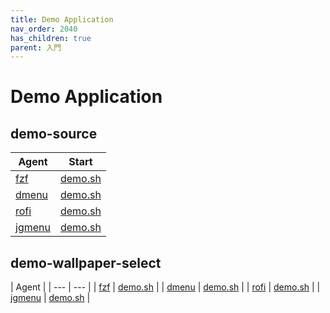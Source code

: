 ```yaml
---
title: Demo Application
nav_order: 2040
has_children: true
parent: 入門
---
```



# Demo Application


## demo-source

| Agent | Start |
| --- | --- |
| [fzf](https://github.com/samwhelp/note-about-menu-applet/tree/gh-pages/_demo/prototype/menu-applet/demo-start/fzf/demo-application/demo-source) | [demo.sh](https://github.com/samwhelp/note-about-menu-applet/blob/gh-pages/_demo/prototype/menu-applet/demo-start/fzf/demo-application/demo-source/demo.sh) |
| [dmenu](https://github.com/samwhelp/note-about-menu-applet/tree/gh-pages/_demo/prototype/menu-applet/demo-start/dmenu/demo-application/demo-source) | [demo.sh](https://github.com/samwhelp/note-about-menu-applet/blob/gh-pages/_demo/prototype/menu-applet/demo-start/dmenu/demo-application/demo-source/demo.sh) |
| [rofi](https://github.com/samwhelp/note-about-menu-applet/tree/gh-pages/_demo/prototype/menu-applet/demo-start/rofi/demo-application/demo-source) | [demo.sh](https://github.com/samwhelp/note-about-menu-applet/blob/gh-pages/_demo/prototype/menu-applet/demo-start/rofi/demo-application/demo-source/demo.sh) |
| [jgmenu](https://github.com/samwhelp/note-about-menu-applet/tree/gh-pages/_demo/prototype/menu-applet/demo-start/jgmenu/demo-application/demo-source) | [demo.sh](https://github.com/samwhelp/note-about-menu-applet/blob/gh-pages/_demo/prototype/menu-applet/demo-start/jgmenu/demo-application/demo-source/demo.sh) |


## demo-wallpaper-select

| Agent |
| --- | --- |
| [fzf](https://github.com/samwhelp/note-about-menu-applet/tree/gh-pages/_demo/prototype/menu-applet/demo-start/fzf/demo-application/demo-wallpaper-select) | [demo.sh](https://github.com/samwhelp/note-about-menu-applet/blob/gh-pages/_demo/prototype/menu-applet/demo-start/fzf/demo-application/demo-wallpaper-select/demo.sh) |
| [dmenu](https://github.com/samwhelp/note-about-menu-applet/tree/gh-pages/_demo/prototype/menu-applet/demo-start/dmenu/demo-application/demo-wallpaper-select) | [demo.sh](https://github.com/samwhelp/note-about-menu-applet/blob/gh-pages/_demo/prototype/menu-applet/demo-start/dmenu/demo-application/demo-wallpaper-select/demo.sh) |
| [rofi](https://github.com/samwhelp/note-about-menu-applet/tree/gh-pages/_demo/prototype/menu-applet/demo-start/rofi/demo-application/demo-wallpaper-select) | [demo.sh](https://github.com/samwhelp/note-about-menu-applet/blob/gh-pages/_demo/prototype/menu-applet/demo-start/rofi/demo-application/demo-wallpaper-select/demo.sh) |
| [jgmenu](https://github.com/samwhelp/note-about-menu-applet/tree/gh-pages/_demo/prototype/menu-applet/demo-start/jgmenu/demo-application/demo-wallpaper-select) | [demo.sh](https://github.com/samwhelp/note-about-menu-applet/blob/gh-pages/_demo/prototype/menu-applet/demo-start/jgmenu/demo-application/demo-wallpaper-select/demo.sh) |

